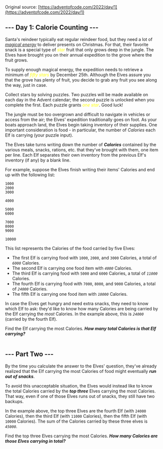 Original source: [https://adventofcode.com/2022/day/1](https://adventofcode.com/2022/day/1)

## --- Day 1: Calorie Counting ---
Santa's reindeer typically eat regular reindeer food, but they need a lot of <em>[magical energy](/2018/day/25)</em> to deliver presents on Christmas. For that, their favorite snack is a special type of <em><span style="color:yellow">star</span></em> fruit that only grows deep in the jungle. The Elves have brought you on their annual expedition to the grove where the fruit grows.

To supply enough magical energy, the expedition needs to retrieve a minimum of <em><span style="color:yellow">fifty stars</span></em> by December 25th. Although the Elves assure you that the grove has plenty of fruit, you decide to grab any fruit you see along the way, just in case.

Collect stars by solving puzzles.  Two puzzles will be made available on each day in the Advent calendar; the second puzzle is unlocked when you complete the first.  Each puzzle grants <em><span style="color:yellow">one star</span></em>. Good luck!

The jungle must be too overgrown and difficult to navigate in vehicles or access from the air; the Elves' expedition traditionally goes on foot. As your boats approach land, the Elves begin taking inventory of their supplies. One important consideration is food - in particular, the number of <em>Calories</em> each Elf is carrying (your puzzle input).

The Elves take turns writing down the number of <em><strong>Calories</strong></em> contained by the various meals, snacks, rations, etc. that they've brought with them, one item per line. Each Elf separates their own inventory from the previous Elf's inventory (if any) by a blank line.

For example, suppose the Elves finish writing their items' Calories and end up with the following list:

<pre>
<code>1000
2000
3000

4000

5000
6000

7000
8000
9000

10000</code>
</pre>

This list represents the Calories of the food carried by five Elves:


 - The first Elf is carrying food with <code>1000</code>, <code>2000</code>, and <code>3000</code> Calories, a total of <code><em>6000</em></code> Calories.
 - The second Elf is carrying one food item with <code><em>4000</em></code> Calories.
 - The third Elf is carrying food with <code>5000</code> and <code>6000</code> Calories, a total of <code><em>11000</em></code> Calories.
 - The fourth Elf is carrying food with <code>7000</code>, <code>8000</code>, and <code>9000</code> Calories, a total of <code><em>24000</em></code> Calories.
 - The fifth Elf is carrying one food item with <code><em>10000</em></code> Calories.

In case the Elves get hungry and need extra snacks, they need to know which Elf to ask: they'd like to know how many Calories are being carried by the Elf carrying the <em>most</em> Calories. In the example above, this is <em><code>24000</code></em> (carried by the fourth Elf).

Find the Elf carrying the most Calories. <em><strong>How many total Calories is that Elf carrying?</strong></em>
</br>
</br>

## --- Part Two ---

By the time you calculate the answer to the Elves' question, they've already realized that the Elf carrying the most Calories of food might eventually <em><strong>run out of snacks</strong></em>.

To avoid this unacceptable situation, the Elves would instead like to know the total Calories carried by the <em><strong>top three</strong></em> Elves carrying the most Calories. That way, even if one of those Elves runs out of snacks, they still have two backups.

In the example above, the top three Elves are the fourth Elf (with <code>24000</code> Calories), then the third Elf (with <code>11000</code> Calories), then the fifth Elf (with <code>10000</code> Calories). The sum of the Calories carried by these three elves is <code><em>45000</em></code>.

Find the top three Elves carrying the most Calories. <em><strong>How many Calories are those Elves carrying in total?</strong></em>